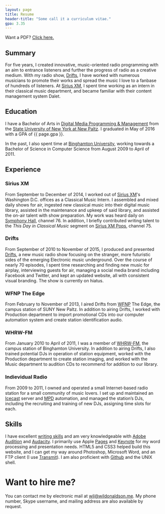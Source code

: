 ```yaml
---
layout: page
title: Resume
header-title: "Some call it a curriculum vitae."
gpa: 3.35
---
```


<p class="message">Want a PDF? <a href="/resume/Wil Donaldson - Resume.pdf">Click here.</a></p>

## Summary

For five years, I created innovative, music-oriented radio programming with an aim to entrance listeners and further the progress of radio as a creative medium. With my radio show, [Drifts](#drifts), I have worked with numerous musicians to promote their works and spread the music I love to a fanbase of hundreds of listeners. At [Sirius XM](#sirius-xm), I spent time working as an intern in their classical music department, and became familiar with their content management system Dalet.

## Education

I have a Bachelor of Arts in [Digital Media Programming & Management](http://www.newpaltz.edu/ugc/las/comm_media/major_dmprog-mgmt.html) from the [State University of New York at New Paltz](http://newpaltz.edu). I graduated in May of 2016 with a GPA of {{ page.gpa }}.

In the past, I also spent time at [Binghamton University](http://binghamton.edu), working towards a Bachelor of Science in Computer Science from August 2009 to April of 2011.

## Experience

### Sirius XM

From September to December of 2014, I worked out of [Sirius XM](http://siriusxm.com/)'s Washington D.C. offices as a Classical Music Intern. I assembled and mixed daily shows for air, ingested new classical music into their digital music library, assisted in the maintenance and upkeep of said library, and assisted the on-air talent with show preparation. My work was heard daily on [Symphony Hall](https://en.wikipedia.org/wiki/Symphony_Hall_(Sirius_XM)), channel 76. In addition, I briefly contributed writing talent to the *This Day in Classical Music* segment on [Sirius XM Pops](https://en.wikipedia.org/wiki/Sirius_XM_Pops), channel 75.

### Drifts

From September of 2010 to November of 2015, I produced and presented [Drifts](http://drifts.fm/), a new music radio show focusing on the stranger, more futuristic sides of the emerging Electronic music underground. Over the course of nearly 70 episodes, I spent time researching and finding new music for airplay, interviewing guests for air, managing a social media brand including Facebook and Twitter, and kept an updated website, all with consistent visual branding. The show is currently on hiatus.

### WFNP The Edge

From February to November of 2013, I aired Drifts from [WFNP](http://wfnp.org/) The Edge, the campus station of SUNY New Paltz. In addition to airing Drifts, I worked with Production department to import promotional CDs into our computer automation system and create station identification audio.

### WHRW-FM

From January 2010 to April of 2011, I was a member of [WHRW-FM](http://whrwfm.org/), the campus station of Binghamton University. In addition to airing Drifts, I also trained potential DJs in operation of station equipment, worked with the Production department to create station imaging, and worked with the Music department to audition CDs to recommend for addition to our library.

### Indievidual Radio

From 2009 to 2011, I owned and operated a small Internet-based radio station for a small community of music lovers. I set up and maintained an [Icecast](http://icecast.org/) server and [MPD](http;//musicpd.org/) automation, and managed the station’s DJs, including the recruiting and training of new DJs, assigning time slots for each.

## Skills

I have excellent [writing skills](/posts/) and am very knowledgeable with [Adobe Audition](http://www.adobe.com/products/audition.html) and [Audacity](http://audacityteam.org/). I primarily use Apple [Pages](http://www.apple.com/mac/pages/) and [Keynote](http://www.apple.com/mac/keynote/) for my word processing and presentation needs. HTML5 and CSS3 helped build this website, and I can get my way around Photoshop, Microsoft Word, and an FTP client (I use [Transmit](http://panic.com/transmit)). I am also proficient with [Github](http://github.com/) and the UNIX shell.

# Want to hire me?

You can contact me by electronic mail at [wil@wildonaldson.me](mailto:wil@wildonaldson.me). My phone number, Skype username, and mailing address are also available by request.
